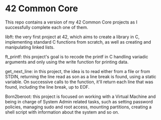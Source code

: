 # 42 Common Core

This repo contains a version of my 42 Common Core projects as I successfully complete each one of them.

libft: the very first project at 42, which aims to create a library in C, implementing standard C functions from scratch, as well as creating and manipulating linked lists.

ft_printf: this project's goal is to recode the printf in C handling variadic arguments and only using the write function for printing data.

get_next_line: in this project, the idea is to read either from a file or from STDIN, returning the line read as son as a line break is found, using a static variable. On successive calls to the function, it'll return each line that was found, including the line break, up to EOF.

Born2beroot: this project is focused on working with a Virtual Machine and being in charge of System Admin related tasks, such as setting password policies, managing sudo and root access, mounting partitions, creating a shell script with information about the system and so on.
